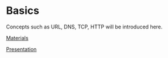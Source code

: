 # Basics

Concepts such as URL, DNS, TCP, HTTP will be introduced here.

[Materials](https://docs.google.com/document/d/14n0E2XexEGXhdOCR_3P6kujk-9Qm_ixUGFBHRSCuBQM/edit?usp=sharing)

[Presentation](https://docs.google.com/presentation/d/1RKuVwAlcSfK0l0CxnLNfY91tutVEcJBefKmfPNO7Y2A/edit?usp=sharing)
